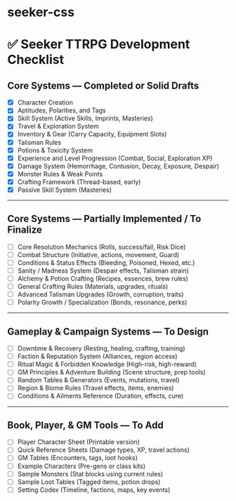 # seeker-css
# ✅ Seeker TTRPG Development Checklist

## Core Systems — Completed or Solid Drafts

- [x] Character Creation  
- [x] Aptitudes, Polarities, and Tags  
- [x] Skill System (Active Skills, Imprints, Masteries)  
- [x] Travel & Exploration System  
- [x] Inventory & Gear (Carry Capacity, Equipment Slots)  
- [x] Talisman Rules  
- [x] Potions & Toxicity System  
- [x] Experience and Level Progression (Combat, Social, Exploration XP)  
- [x] Damage System (Hemorrhage, Contusion, Decay, Exposure, Despair)  
- [x] Monster Rules & Weak Points  
- [x] Crafting Framework (Thread-based, early)  
- [x] Passive Skill System (Masteries)

---

## Core Systems — Partially Implemented / To Finalize

- [ ] Core Resolution Mechanics (Rolls, success/fail, Risk Dice)  
- [ ] Combat Structure (Initiative, actions, movement, Guard)  
- [ ] Conditions & Status Effects (Bleeding, Poisoned, Hexed, etc.)  
- [ ] Sanity / Madness System (Despair effects, Talisman strain)  
- [ ] Alchemy & Potion Crafting (Recipes, essences, brew rules)  
- [ ] General Crafting Rules (Materials, upgrades, rituals)  
- [ ] Advanced Talisman Upgrades (Growth, corruption, traits)  
- [ ] Polarity Growth / Specialization (Bonds, resonance, perks)

---

## Gameplay & Campaign Systems — To Design

- [ ] Downtime & Recovery (Resting, healing, crafting, training)  
- [ ] Faction & Reputation System (Alliances, region access)  
- [ ] Ritual Magic & Forbidden Knowledge (High-risk, high-reward)  
- [ ] GM Principles & Adventure Building (Scene structure, prep tools)  
- [ ] Random Tables & Generators (Events, mutations, travel)  
- [ ] Region & Biome Rules (Travel effects, items, enemies)  
- [ ] Conditions & Ailments Reference (Duration, effects, cure)

---

## Book, Player, & GM Tools — To Add

- [ ] Player Character Sheet (Printable version)  
- [ ] Quick Reference Sheets (Damage types, XP, travel actions)  
- [ ] GM Tables (Encounters, tags, loot hooks)  
- [ ] Example Characters (Pre-gens or class kits)  
- [ ] Sample Monsters (Stat blocks using current rules)  
- [ ] Sample Loot Tables (Tagged items, potion drops)  
- [ ] Setting Codex (Timeline, factions, maps, key events)
